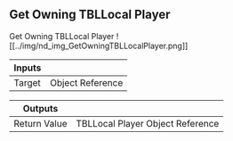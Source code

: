 ## Get Owning TBLLocal Player
Get Owning TBLLocal Player
![[../img/nd_img_GetOwningTBLLocalPlayer.png]]

|Inputs||
|--|--|
| Target | Object Reference |

|Outputs||
|--|--|
| Return Value | TBLLocal Player Object Reference |
